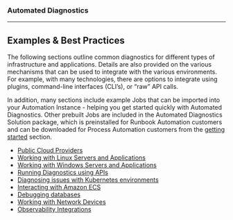 ### Automated Diagnostics
---

## Examples & Best Practices

The following sections outline common diagnostics for different types of infrastructure and applications.  Details are also provided on the various mechanisms that can be used to integrate with the various environments.  For example, with many technologies, there are options to integrate using plugins, command-line interfaces (CLI’s), or “raw” API calls.

In addition, many sections include example Jobs that can be imported into your Automation Instance - helping you get started quickly with Automated Diagnostics.  Other prebuilt Jobs are included in the Automated Diagnostics Solution package, which is preinstalled for Runbook Automation customers and can be downloaded for Process Automation customers from the [getting started](/learning/solutions/automated-diagnostics/getting-started) section.

* [Public Cloud Providers](learning/solutionshttp://localhost:8080/learning/solutions/automated-diagnostics/examples/public-cloud-providers.html)
* [Working with Linux Servers and Applications](/learning/solutions/automated-diagnostics/examples/linux.html)
* [Working with Windows Servers and Applications](/learning/solutions/automated-diagnostics/examples/windows.html)
* [Running Diagnostics using APIs](/learning/solutions/automated-diagnostics/examples/apis.html)
* [Diagnosing issues with Kubernetes environments](/learning/solutions/automated-diagnostics/examples/kubernetes.html)
* [Interacting with Amazon ECS](/learning/solutions/automated-diagnostics/examples/amazon-ecs.html)
* [Debugging databases](/learning/solutions/automated-diagnostics/examples/databases.html)
* [Working with Network Devices](/learning/solutions/automated-diagnostics/examples/network-devices.html)
* [Observability Integrations](/learning/solutions/automated-diagnostics/examples/observability-integrations.html)